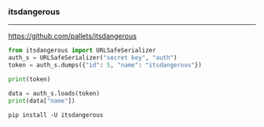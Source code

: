 ### itsdangerous
---
https://github.com/pallets/itsdangerous

```py
from itsdangerous import URLSafeSerializer
auth_s = URLSafeSerializer("secret key", "auth")
token = auth_s.dumps({"id": 5, "name": "itsdangerous"})

print(token)

data = auth_s.loads(token)
print(data["name"])
```

```
pip install -U itsdangerous
```

```
```


